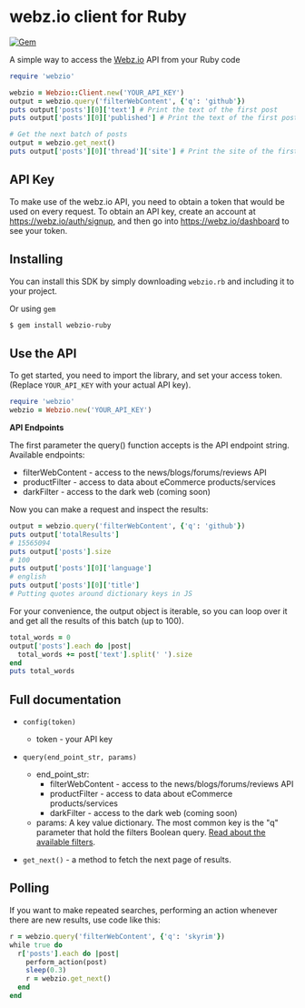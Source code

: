 webz.io client for Ruby
============================

[![Gem](https://img.shields.io/gem/dv/webzio-ruby/stable.svg)](https://rubygems.org/gems/webzio-ruby)

A simple way to access the [Webz.io](https://webz.io) API from your Ruby code

```ruby
require 'webzio'

webzio = Webzio::Client.new('YOUR_API_KEY')
output = webzio.query('filterWebContent', {'q': 'github'})
puts output['posts'][0]['text'] # Print the text of the first post
puts output['posts'][0]['published'] # Print the text of the first post publication date

# Get the next batch of posts
output = webzio.get_next()
puts output['posts'][0]['thread']['site'] # Print the site of the first post
```

API Key
-------

To make use of the webz.io API, you need to obtain a token that would be
used on every request. To obtain an API key, create an account at
https://webz.io/auth/signup, and then go into
https://webz.io/dashboard to see your token.


Installing
----------

You can install this SDK by simply downloading `webzio.rb` and including it to your project.

Or using `gem`

```bash
$ gem install webzio-ruby
```

Use the API
-----------

To get started, you need to import the library, and set your access token.
(Replace `YOUR_API_KEY` with your actual API key).

```ruby
require 'webzio'
webzio = Webzio.new('YOUR_API_KEY')
```

**API Endpoints**

The first parameter the query() function accepts is the API endpoint string. Available endpoints:
* filterWebContent - access to the news/blogs/forums/reviews API
* productFilter - access to data about eCommerce products/services
* darkFilter - access to the dark web (coming soon)

Now you can make a request and inspect the results:

```ruby
output = webzio.query('filterWebContent', {'q': 'github'})
puts output['totalResults']
# 15565094
puts output['posts'].size
# 100
puts output['posts'][0]['language']
# english
puts output['posts'][0]['title']
# Putting quotes around dictionary keys in JS
```

For your convenience, the output object is iterable, so you can loop over it
and get all the results of this batch (up to 100).

```ruby
total_words = 0
output['posts'].each do |post|
  total_words += post['text'].split(' ').size
end
puts total_words
```

Full documentation
------------------

* ``config(token)``

  * token - your API key

* ``query(end_point_str, params)``

  * end_point_str:
    * filterWebContent - access to the news/blogs/forums/reviews API
    * productFilter - access to data about eCommerce products/services
    * darkFilter - access to the dark web (coming soon)
  * params: A key value dictionary. The most common key is the "q" parameter that hold the filters Boolean query. [Read about the available filters](https://webz.io/documentation).

* ``get_next()`` - a method to fetch the next page of results.


Polling
-------

If you want to make repeated searches, performing an action whenever there are
new results, use code like this:

```ruby
r = webzio.query('filterWebContent', {'q': 'skyrim'})
while true do
  r['posts'].each do |post|
    perform_action(post)
    sleep(0.3)
    r = webzio.get_next()
  end
end
```

